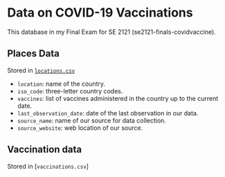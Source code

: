 # Data on COVID-19 Vaccinations
This database in my Final Exam for SE 2121 (se2121-finals-covidvaccine).

## Places Data

Stored in [`locations.csv`](locations.csv)

* `location`: name of the country.
* `iso_code`: three-letter country codes.
* `vaccines`: list of vaccines administered in the country up to the current date.
* `last_observation_date`: date of the last observation in our data.
* `source_name`: name of our source for data collection.
* `source_website`: web location of our source. 

## Vaccination data

Stored in [`vaccinations.csv`]
